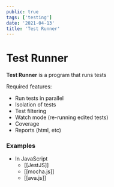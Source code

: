 ```yaml
---
public: true
tags: ['testing']
date: '2021-04-13'
title: 'Test Runner'
---
```


# Test Runner

**Test Runner** is a program that runs tests

Required features:

- Run tests in parallel
- Isolation of tests
- Test filtering
- Watch mode (re-running edited tests)
- Coverage
- Reports (html, etc)

### Examples

- In JavaScript
	- [[JestJS]]
	- [[mocha.js]]
	- [[ava.js]]